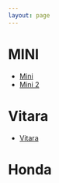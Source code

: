 ```yaml
---
layout: page
---
```


# MINI
- [Mini](https://jorgerosa.dev/taller/mini.html)
- [Mini 2](https://jorgerosa.dev/taller/mini2.html)


# Vitara
- [Vitara](https://jorgerosa.dev/taller/suzuki.html)

# Honda
